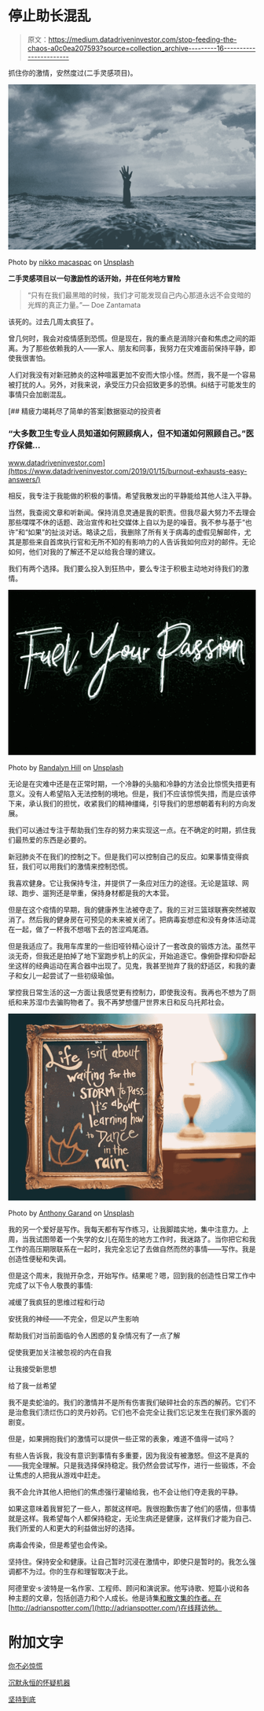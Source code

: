 # 停止助长混乱

> 原文：<https://medium.datadriveninvestor.com/stop-feeding-the-chaos-a0c0ea207593?source=collection_archive---------16----------------------->

抓住你的激情，安然度过(二手灵感项目)。

![](img/dac38722ffa2d8c0366939fa4145d08b.png)

Photo by [nikko macaspac](https://unsplash.com/@nikkotations?utm_source=unsplash&utm_medium=referral&utm_content=creditCopyText) on [Unsplash](https://unsplash.com/s/photos/chaos?utm_source=unsplash&utm_medium=referral&utm_content=creditCopyText)

**二手灵感项目以一句激励性的话开始，并在任何地方冒险**

> “只有在我们最黑暗的时候，我们才可能发现自己内心那道永远不会变暗的光辉的真正力量。”― Doe Zantamata

该死的。过去几周太疯狂了。

曾几何时，我会对疫情感到恐慌。但是现在，我的重点是消除兴奋和焦虑之间的距离。为了那些依赖我的人——家人、朋友和同事，我努力在灾难面前保持平静，即使我很害怕。

人们对我没有对新冠肺炎的这种喧嚣更加不安而大惊小怪。然而，我不是一个容易被打扰的人。另外，对我来说，承受压力只会招致更多的恐惧。纠结于可能发生的事情只会加剧混乱。

[](https://www.datadriveninvestor.com/2019/01/15/burnout-exhausts-easy-answers/) [## 精疲力竭耗尽了简单的答案|数据驱动的投资者

### “大多数卫生专业人员知道如何照顾病人，但不知道如何照顾自己。”医疗保健…

www.datadriveninvestor.com](https://www.datadriveninvestor.com/2019/01/15/burnout-exhausts-easy-answers/) 

相反，我专注于我能做的积极的事情。希望我散发出的平静能给其他人注入平静。

当然，我查阅文章和听新闻。保持消息灵通是我的职责。但我尽最大努力不去理会那些喋喋不休的话题、政治宣传和社交媒体上自以为是的噪音。我不参与基于“也许”和“如果”的扯淡对话。略读之后，我删除了所有关于病毒的虚假见解邮件，尤其是那些来自首席执行官和无所不知的有影响力的人告诉我如何应对的邮件。无论如何，他们对我的了解还不足以给我合理的建议。

我们有两个选择。我们要么投入到狂热中，要么专注于积极主动地对待我们的激情。

![](img/08c80768d23ef01704a057e23b1943fe.png)

Photo by [Randalyn Hill](https://unsplash.com/@randalynhill?utm_source=unsplash&utm_medium=referral&utm_content=creditCopyText) on [Unsplash](https://unsplash.com/s/photos/passions?utm_source=unsplash&utm_medium=referral&utm_content=creditCopyText)

无论是在灾难中还是在正常时期，一个冷静的头脑和冷静的方法会比惊慌失措更有意义。没有人希望陷入无法控制的境地。但是，我们不应该惊慌失措，而是应该停下来，承认我们的担忧，收紧我们的精神缰绳，引导我们的思想朝着有利的方向发展。

我们可以通过专注于帮助我们生存的努力来实现这一点。在不确定的时期，抓住我们最热爱的东西是必要的。

新冠肺炎不在我们的控制之下。但是我们可以控制自己的反应。如果事情变得疯狂，我们可以用我们的激情来控制恐慌。

我喜欢健身。它让我保持专注，并提供了一条应对压力的途径。无论是篮球、网球、跑步、遛狗还是举重，保持身材都是我的大本营。

但是在这个疫情的早期，我的健康养生法被夺走了。我的三对三篮球联赛突然被取消了。然后我的健身房在可预见的未来被关闭了。把病毒妄想症和没有身体活动混在一起，做了一杯我不想咽下去的苦涩鸡尾酒。

但是我适应了。我用车库里的一些旧哑铃精心设计了一套改良的锻炼方法。虽然平淡无奇，但我还是拍掉了地下室跑步机上的灰尘，开始追逐它。像俯卧撑和仰卧起坐这样的经典运动在离合器中出现了。见鬼，我甚至抛弃了我的舒适区，和我的妻子和女儿一起尝试了一些初级瑜伽。

掌控我日常生活的这一方面让我感觉更有控制力，即使我没有。我再也不想为了厕纸和来苏湿巾去骗购物者了。我不再梦想僵尸世界末日和反乌托邦社会。

![](img/a104d517ae5f8abaedf0636d19d9a215.png)

Photo by [Anthony Garand](https://unsplash.com/@garand?utm_source=unsplash&utm_medium=referral&utm_content=creditCopyText) on [Unsplash](https://unsplash.com/s/photos/writing?utm_source=unsplash&utm_medium=referral&utm_content=creditCopyText)

我的另一个爱好是写作。我每天都有写作练习，让我脚踏实地，集中注意力。上周，当我试图带着一个失学的女儿在陌生的地方工作时，我迷路了。当你把它和我工作的高压期限联系在一起时，我完全忘记了去做自然而然的事情——写作。我是创造性便秘和失调。

但是这个周末，我抛开杂念，开始写作。结果呢？嗯，回到我的创造性日常工作中完成了以下令人敬畏的事情:

减缓了我疯狂的思维过程和行动

安抚我的神经——不完全，但足以产生影响

帮助我们对当前面临的令人困惑的复杂情况有了一点了解

促使我更加关注被忽视的内在自我

让我接受新思想

给了我一丝希望

我不是卖蛇油的。我们的激情并不是所有伤害我们破碎社会的东西的解药。它们不是治愈我们溃烂伤口的灵丹妙药。它们也不会完全让我们忘记发生在我们家外面的剧变。

但是，如果拥抱我们的激情可以提供一些正常的表象，难道不值得一试吗？

有些人告诉我，我没有意识到事情有多重要，因为我没有被激怒。但这不是真的——我完全理解。只是我选择保持稳定。我仍然会尝试写作，进行一些锻炼，不会让焦虑的人把我从游戏中赶走。

我不会允许其他人把他们的焦虑强行灌输给我，也不会让他们夺走我的平静。

如果这意味着我冒犯了一些人，那就这样吧。我很抱歉伤害了他们的感情，但事情就是这样。我希望每个人都保持稳定，无论生病还是健康，这样我们才能为自己、我们所爱的人和更大的利益做出好的选择。

病毒会传染，但是希望也会传染。

坚持住。保持安全和健康。让自己暂时沉浸在激情中，即使只是暂时的。我怎么强调都不为过。你的生存和理智取决于此。

阿德里安·s·波特是一名作家、工程师、顾问和演说家。他写诗歌、短篇小说和各种主题的文章，包括创造力和个人成长。他是诗集[和散文集](https://www.amazon.com/Everything-Wrong-Feels-Adrian-Potter/dp/109519061X/ref=sr_1_4?qid=1560264651&refinements=p_27%3AAdrian+S.+Potter&s=books&sr=1-4&text=Adrian+S.+Potter)[的作者。在](https://e2857002-6118-41be-9746-64261e36cacb.filesusr.com/ugd/21d2c2_03522f10c7c84340a05a8d03a97e1642.pdf)[http://adrianspotter.com/](http://adrianspotter.com/)在线拜访他。

# 附加文字

[你不必惊慌](https://medium.com/datadriveninvestor/you-dont-have-to-panic-f9d3706d4c29?source=friends_link&sk=006cdcc74517a8818ac7d168906f12da)

[沉默永恒的怀疑机器](https://medium.com/datadriveninvestor/silence-the-perpetual-doubt-machine-9e8e75eb1976?source=friends_link&sk=935bd4432b18790366ffded149ba4f34)

[坚持到底](https://medium.com/@adrianpotter/stay-the-course-60889eea5137?source=friends_link&sk=7f3a768abe698889416707ef18569da0)